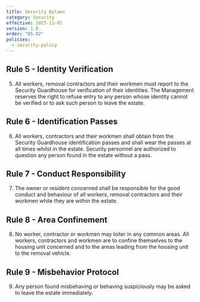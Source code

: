 ```yaml
---
title: Security Bylaws
category: Security
effective: 2025-11-01
version: 1.0
order: "05.02"
policies:
  - security-policy
---
```


## Rule 5 - Identity Verification

5) All workers, removal contractors and their workmen must report to the Security Guardhouse for verification of their identities. The Management reserves the right to refuse entry to any person whose identity cannot be verified or to ask such person to leave the estate.

## Rule 6 - Identification Passes

6) All workers, contractors and their workmen shall obtain from the Security Guardhouse identification passes and shall wear the passes at all times whilst in the estate. Security personnel are authorized to question any person found in the estate without a pass.

## Rule 7 - Conduct Responsibility

7) The owner or resident concerned shall be responsible for the good conduct and behaviour of all workers, removal contractors and their workmen while they are within the estate.

## Rule 8 - Area Confinement

8) No worker, contractor or workmen may loiter in any common areas. All workers, contractors and workmen are to confine themselves to the housing unit concerned and to the areas leading from the housing unit to the removal vehicle.

## Rule 9 - Misbehavior Protocol

9) Any person found misbehaving or behaving suspiciously may be asked to leave the estate immediately.
